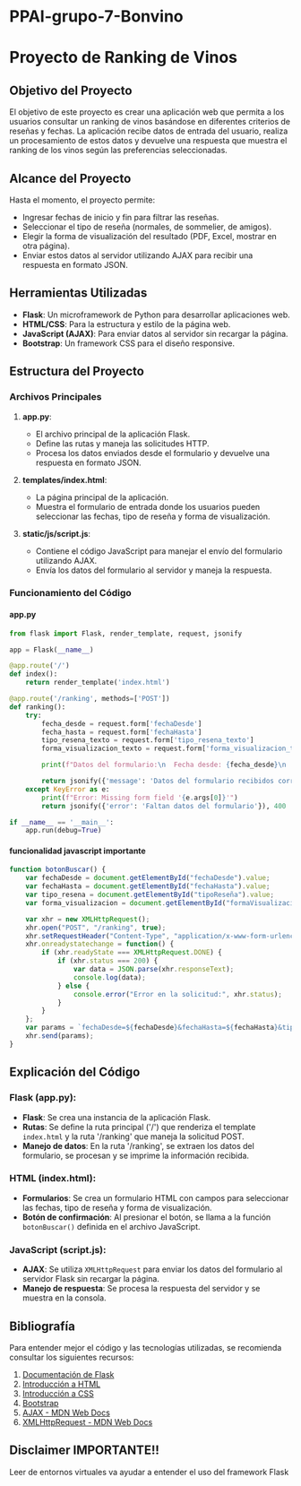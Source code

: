 # PPAI-grupo-7-Bonvino


# Proyecto de Ranking de Vinos

## Objetivo del Proyecto

El objetivo de este proyecto es crear una aplicación web que permita a los usuarios consultar un ranking de vinos basándose en diferentes criterios de reseñas y fechas. La aplicación recibe datos de entrada del usuario, realiza un procesamiento de estos datos y devuelve una respuesta que muestra el ranking de los vinos según las preferencias seleccionadas.

## Alcance del Proyecto

Hasta el momento, el proyecto permite:
- Ingresar fechas de inicio y fin para filtrar las reseñas.
- Seleccionar el tipo de reseña (normales, de sommelier, de amigos).
- Elegir la forma de visualización del resultado (PDF, Excel, mostrar en otra página).
- Enviar estos datos al servidor utilizando AJAX para recibir una respuesta en formato JSON.

## Herramientas Utilizadas

- **Flask**: Un microframework de Python para desarrollar aplicaciones web.
- **HTML/CSS**: Para la estructura y estilo de la página web.
- **JavaScript (AJAX)**: Para enviar datos al servidor sin recargar la página.
- **Bootstrap**: Un framework CSS para el diseño responsive.

## Estructura del Proyecto

### Archivos Principales

1. **app.py**: 
    - El archivo principal de la aplicación Flask.
    - Define las rutas y maneja las solicitudes HTTP.
    - Procesa los datos enviados desde el formulario y devuelve una respuesta en formato JSON.

2. **templates/index.html**: 
    - La página principal de la aplicación.
    - Muestra el formulario de entrada donde los usuarios pueden seleccionar las fechas, tipo de reseña y forma de visualización.

3. **static/js/script.js**: 
    - Contiene el código JavaScript para manejar el envío del formulario utilizando AJAX.
    - Envía los datos del formulario al servidor y maneja la respuesta.

### Funcionamiento del Código

#### app.py

```python
from flask import Flask, render_template, request, jsonify

app = Flask(__name__)

@app.route('/')
def index():
    return render_template('index.html')

@app.route('/ranking', methods=['POST'])
def ranking():
    try:
        fecha_desde = request.form['fechaDesde']
        fecha_hasta = request.form['fechaHasta']
        tipo_resena_texto = request.form['tipo_resena_texto']
        forma_visualizacion_texto = request.form['forma_visualizacion_texto']

        print(f"Datos del formulario:\n  Fecha desde: {fecha_desde}\n  Fecha hasta: {fecha_hasta}\n  Tipo reseña: {tipo_resena_texto}\n  Forma visualización: {forma_visualizacion_texto}")

        return jsonify({'message': 'Datos del formulario recibidos correctamente!'})
    except KeyError as e:
        print(f"Error: Missing form field '{e.args[0]}'")
        return jsonify({'error': 'Faltan datos del formulario'}), 400

if __name__ == '__main__':
    app.run(debug=True)
```

#### funcionalidad javascript importante

```javascript
function botonBuscar() {
    var fechaDesde = document.getElementById("fechaDesde").value;
    var fechaHasta = document.getElementById("fechaHasta").value;
    var tipo_resena = document.getElementById("tipoReseña").value;
    var forma_visualizacion = document.getElementById("formaVisualizacion").value;

    var xhr = new XMLHttpRequest();
    xhr.open("POST", "/ranking", true);
    xhr.setRequestHeader("Content-Type", "application/x-www-form-urlencoded");
    xhr.onreadystatechange = function() {
        if (xhr.readyState === XMLHttpRequest.DONE) {
            if (xhr.status === 200) {
                var data = JSON.parse(xhr.responseText);
                console.log(data);
            } else {
                console.error("Error en la solicitud:", xhr.status);
            }
        }
    };
    var params = `fechaDesde=${fechaDesde}&fechaHasta=${fechaHasta}&tipo_resena=${tipo_resena}&forma_visualizacion=${forma_visualizacion}&tipo_resena_texto=${encodeURIComponent(tipo_resena)}&forma_visualizacion_texto=${encodeURIComponent(forma_visualizacion)}`;
    xhr.send(params);
}
```

## Explicación del Código

### Flask (app.py):

- **Flask**: Se crea una instancia de la aplicación Flask.
- **Rutas**: Se define la ruta principal ('/') que renderiza el template `index.html` y la ruta '/ranking' que maneja la solicitud POST.
- **Manejo de datos**: En la ruta '/ranking', se extraen los datos del formulario, se procesan y se imprime la información recibida.

### HTML (index.html):

- **Formularios**: Se crea un formulario HTML con campos para seleccionar las fechas, tipo de reseña y forma de visualización.
- **Botón de confirmación**: Al presionar el botón, se llama a la función `botonBuscar()` definida en el archivo JavaScript.

### JavaScript (script.js):

- **AJAX**: Se utiliza `XMLHttpRequest` para enviar los datos del formulario al servidor Flask sin recargar la página.
- **Manejo de respuesta**: Se procesa la respuesta del servidor y se muestra en la consola.

## Bibliografía

Para entender mejor el código y las tecnologías utilizadas, se recomienda consultar los siguientes recursos:

1. [Documentación de Flask](https://flask.palletsprojects.com/en/2.3.x/)
2. [Introducción a HTML](https://developer.mozilla.org/es/docs/Learn/HTML/Introduction_to_HTML)
3. [Introducción a CSS](https://developer.mozilla.org/es/docs/Learn/CSS/First_steps)
4. [Bootstrap](https://getbootstrap.com/docs/5.3/getting-started/introduction/)
5. [AJAX - MDN Web Docs](https://developer.mozilla.org/es/docs/Web/Guide/AJAX)
6. [XMLHttpRequest - MDN Web Docs](https://developer.mozilla.org/es/docs/Web/API/XMLHttpRequest)


## Disclaimer IMPORTANTE!!
Leer de entornos virtuales va ayudar a entender el uso del framework Flask      